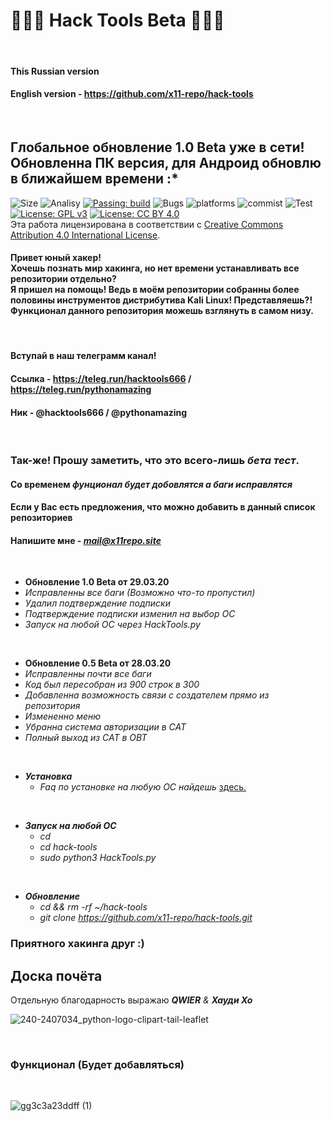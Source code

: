 # 🔹🐍🔹 Hack Tools Beta 🔹🐍🔹 

<br>

#### This Russian version
#### English version - https://github.com/x11-repo/hack-tools

<br>

## Глобальное обновление 1.0 Beta уже в сети! <br> Обновленна ПК версия, для Андроид обновлю в ближайшем времени :*

![Size](https://img.shields.io/github/repo-size/x11-repo/hack-tools)
![Analisy](https://img.shields.io/badge/quality-4.862-success)
[![Passing: build](https://img.shields.io/badge/build-passing-green.svg)](https://img.shields.io/badge/build-passing-green)
![Bugs](https://img.shields.io/badge/bug%2072-fixed-blueviolet)
![platforms](https://img.shields.io/badge/platform's-Linux%20%7C%20Ubuntu%20%7C%20Termux%20%7C%20Windows%2010-important)
![commist](https://img.shields.io/github/last-commit/x11-repo/hack-tools)
![Test](https://img.shields.io/badge/test-%E2%9C%94%2078%20%7C%20%E2%9C%98%200-brightgreen)
[![License: GPL v3](https://img.shields.io/badge/License-GPLv3-blue.svg)](https://www.gnu.org/licenses/gpl-3.0)
[![License: CC BY 4.0](https://img.shields.io/badge/License-CC%20BY%204.0-lightgrey.svg)](https://creativecommons.org/licenses/by/4.0/)
</a><br />Эта работа лицензирована в соответствии с <a rel="license" href="http://creativecommons.org/licenses/by/4.0/">Creative Commons Attribution 4.0 International License</a>.

<h4>Привет юный хакер!<br> Хочешь познать мир хакинга, но нет времени устанавливать все репозитории отдельно? <br> Я пришел на помощь! Ведь в моём репозитории собранны более половины инструментов дистрибутива Kali Linux! Представляешь?!<br> Функционал данного репозитория можешь взглянуть в самом низу.</h4>

<br>

#### Вступай в наш телеграмм канал!
#### Ссылка - https://teleg.run/hacktools666 / https://teleg.run/pythonamazing
#### Ник - @hacktools666 / @pythonamazing

<br>

### Так-же! Прошу заметить, что это всего-лишь ***бета тест***.
#### Со временем ***фунционал будет добовлятся а баги исправлятся***
#### Если у Вас есть предложения, что можно добавить в данный список репозиториев
#### Напишите мне - ***mail@x11repo.site***



<br>

 + **Обновление 1.0 Beta от 29.03.20**
  + *Исправленны все баги (Возможно что-то пропустил)*
  + *Удалил подтверждение подписки*
  + *Подтверждение подписки изменил на выбор ОС*
  + *Запуск на любой ОС через HackTools.py*

<br>

 + **Обновление 0.5 Beta от 28.03.20**
  + *Исправленны почти все баги*
  + *Код был пересобран из 900 строк в 300*
  + *Добавленна возможность связи с создателем прямо из репозитория*
  + *Измененно меню*
  + *Убранна система авторизации в CAT*
  + *Полный выход из CAT в OBT*


<br>





  + ***Установка***
    + *Faq по установке на любую ОС найдешь* [здесь.](https://x11repo.site/HackTools/FAQ/)

<br>

  + ***Запуск на любой ОС***
    + *cd*
    + *cd hack-tools*
    + *sudo python3 HackTools.py*
    
<br>

  + ***Обновление***
    + *cd && rm -rf ~/hack-tools*
    + *git clone https://github.com/x11-repo/hack-tools.git*

### Приятного хакинга друг :)
## Доска почёта
Отдельную благодарность выражаю ***QWIER*** *&* ***Хауди Хо***
<br>

![240-2407034_python-logo-clipart-tail-leaflet](https://user-images.githubusercontent.com/61265099/77120042-ee836700-6a48-11ea-9c8c-0db73ccc9c14.jpg)

<br>
<h3>Функционал (Будет добавляться) </h3>
<br>

![gg3c3a23ddff (1)](https://user-images.githubusercontent.com/61265099/77835750-dc987700-7160-11ea-8f2d-7ebfaf5d0cf3.gif)

